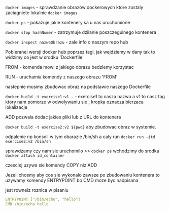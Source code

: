`docker images` - sprawdzanie obrazów dockerowych ktore zostaly zaciagniete lokalnie `docker images`

`docker ps` - pokazuje jakie kontenery sa u nas uruchomione

`docker stop hashNumer` - zatrzymuje dziłanie poszczegulnego kontenera

`docker inspect nazwaObrazu` - zale info o naszym repo hub

Pobieranei wersji  docker hub poprzez tagi, jak wejdziemy w dany tak to widzimy co jest w srodku 'Dockerfile'

FROM - komenda mowi z jakiego obrazu bedziemy korzystac

RUN - uruchamia komendy z naszego obrazu 'FROM'

nastepnie musimy zbudowac obraz na podstawie naszego Dockerfile

`docker build -t exercise1:v1 .`  - exercise1 to nasza nazwa a v1 to nasz tag ktory nam pomorze w odwolywaniu sie ; kropka oznacza bierzaca lokalizacje

ADD pozwala dodac jakies pliki lub z URL do kontenera

`docker build -t exercise2:v2 ${pwd}` aby zbudowac obraz w systemie.

odpalenie np konsoli w tym obarazie /bin/sh a caly run `docker run -itd exercise2:v2 /bin/sh`

sprawdzamy czy nam sie uruchomilo >> `docker ps`
wchodzimy do srodka `docker attach id_container`

czesciej uzywa sie komendy COPY niz ADD

Jezeli chcemy aby cos sie wykonalo zawsze po zbudowaniu kontenera to uzywamy komendy ENTRYPOINT bo CMD moze byc nadpisana  

jest rowneiz roznica w pisaniu

```yml
ENTRYPOINT ["/bin/echo", "hello"]
CMD /bin/echo hello
```

